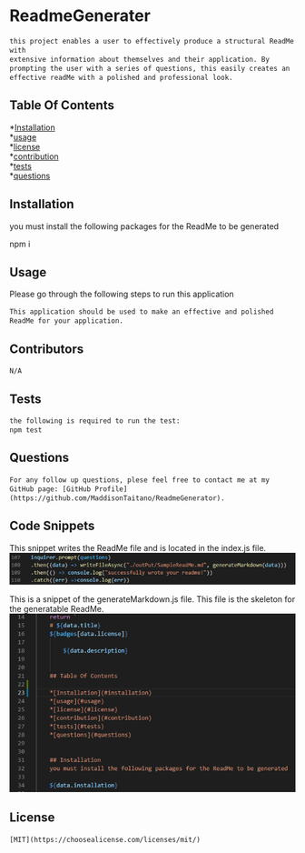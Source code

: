 # ReadmeGenerater
    this project enables a user to effectively produce a structural ReadMe with
    extensive information about themselves and their application. By prompting the user with a series of questions, this easily creates an effective readMe with a polished and professional look. 
    

## Table Of Contents
*[Installation](#installation)<br>
    *[usage](#usage)<br>
    *[license](#license)<br>
    *[contribution](#contribution)<br>
    *[tests](#tests)<br>
    *[questions](#questions)<br>


## Installation
you must install the following packages for the ReadMe to be generated

  npm i
   
    
   
 ## Usage
Please go through the following steps to run this application

    This application should be used to make an effective and polished ReadMe for your application.


## Contributors
    N/A

## Tests
    the following is required to run the test:
    npm test

 ## Questions
    For any follow up questions, plese feel free to contact me at my GitHub page: [GitHub Profile](https://github.com/MaddisonTaitano/ReadmeGenerator).

## Code Snippets 

This snippet writes the ReadMe file and is located in the index.js file.
<img src="/images/writefile.png" alt="writefile function"/>

This is a snippet of the generateMarkdown.js file. This file is the skeleton for the generatable ReadMe. 
<img src="/images/generateMarkdown.png" alt="My cool logo"/>

 ## License
    [MIT](https://choosealicense.com/licenses/mit/)
